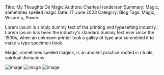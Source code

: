 Title: My Thoughts On Magic
Authors: Charles Henderson
Summary: Magic, sometimes spelled magic
Date: 17 June 2023
Category: Blog
Tags: Magic, Wizardry, Power


Lorem Ipsum is simply dummy text of the printing and typesetting industry. Lorem Ipsum has been the industry's standard dummy text ever since the 1500s, when an unknown printer took a galley of type and scrambled it to make a type specimen book.

Magic, sometimes spelled magick, is an ancient practice rooted in rituals, spiritual divinations

![image](path/to/image.jpg)
![image](path/to/image.jpg)
![image](path/to/image.jpg)
